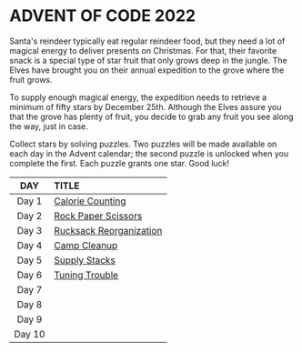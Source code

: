 # ADVENT OF CODE 2022


Santa's reindeer typically eat regular reindeer food, but they need a lot of magical energy to deliver presents on Christmas. For that, their favorite snack is a special type of star fruit that only grows deep in the jungle. The Elves have brought you on their annual expedition to the grove where the fruit grows.

To supply enough magical energy, the expedition needs to retrieve a minimum of fifty stars by December 25th. Although the Elves assure you that the grove has plenty of fruit, you decide to grab any fruit you see along the way, just in case.

Collect stars by solving puzzles. Two puzzles will be made available on each day in the Advent calendar; the second puzzle is unlocked when you complete the first. Each puzzle grants one star. Good luck!


| **DAY** | **TITLE** |
| :---: | :--- |
| Day 1 | [Calorie Counting](https://github.com/fromwindowstolinux/AoC/blob/main/2022/2201.md) |
| Day 2 | [Rock Paper Scissors]() |
| Day 3 | [Rucksack Reorganization]() |
| Day 4 | [Camp Cleanup]() |
| Day 5 | [Supply Stacks]() |
| Day 6 | [Tuning Trouble]() |
| Day 7 | []() |
| Day 8 | []() |
| Day 9 | []() |
| Day 10 | []() |
